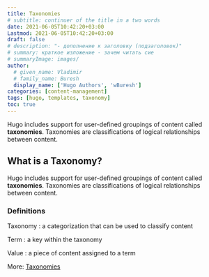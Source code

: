 ```yaml
---
title: Taxonomies
# subtitle: continuer of the title in a two words
date: 2021-06-05T10:42:20+03:00
Lastmod: 2021-06-05T10:42:20+03:00
draft: false
# description: "- дополнение к заголовку (подзаголовок)"
# summary: краткое изложение - зачем читать сие
# summaryImage: images/
author:
  # given_name: Vladimir
  # family_name: Buresh
  display_name: ['Hugo Authors', 'wBuresh']
categories: [content-management]
tags: [hugo, templates, taxonomy]
toc: true
---
```


Hugo includes support for user-defined groupings of content called **taxonomies**. Taxonomies are classifications of logical relationships between content.

## What is a Taxonomy?

Hugo includes support for user-defined groupings of content called **taxonomies**. Taxonomies are classifications of logical relationships between content.

### Definitions

Taxonomy
: a categorization that can be used to classify content

Term
: a key within the taxonomy

Value
: a piece of content assigned to a term

More: [Taxonomies](https://gohugo.io/content-management/taxonomies/)
